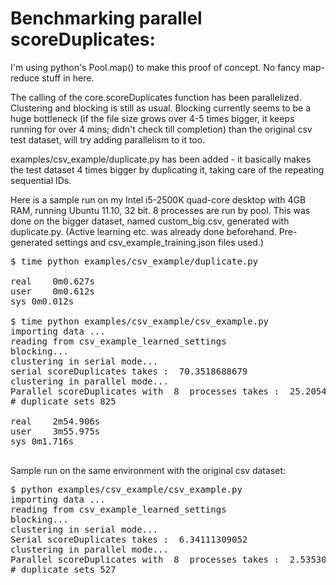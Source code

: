# Benchmarking parallel scoreDuplicates:

I'm using python's Pool.map() to make this proof of concept. No fancy map-reduce stuff in here.

The calling of the core.scoreDuplicates function has been parallelized. Clustering and blocking is still as usual. Blocking currently seems to be a huge bottleneck (if the file size grows over 4-5 times bigger, it keeps running for over 4 mins; didn't check till completion) than the original csv test dataset, will try adding parallelism to it too.

examples/csv_example/duplicate.py has been added - it basically makes the test dataset 4 times bigger by duplicating it, taking care of the repeating sequential IDs.

Here is a sample run on my Intel i5-2500K quad-core desktop with 4GB RAM, running Ubuntu 11.10, 32 bit. 8 processes are run by pool. This was done on the bigger dataset, named custom_big.csv, generated with duplicate.py. (Active learning etc. was already done beforehand. Pre-generated settings and csv_example_training.json files used.)

<pre>
$ time python examples/csv_example/duplicate.py

real	0m0.627s
user	0m0.612s
sys	0m0.012s

$ time python examples/csv_example/csv_example.py
importing data ...
reading from csv_example_learned_settings
blocking...
clustering in serial mode...
serial scoreDuplicates takes :  70.3518688679
clustering in parallel mode...
Parallel scoreDuplicates with  8  processes takes :  25.2054569721
# duplicate sets 825

real	2m54.906s
user	3m55.975s
sys	0m1.716s

</pre>

Sample run on the same environment with the original csv dataset:
<pre>
$ python examples/csv_example/csv_example.py
importing data ...
reading from csv_example_learned_settings
blocking...
clustering in serial mode...
Serial scoreDuplicates takes :  6.34111309052
clustering in parallel mode...
Parallel scoreDuplicates with  8  processes takes :  2.5353000164
# duplicate sets 527
</pre>
